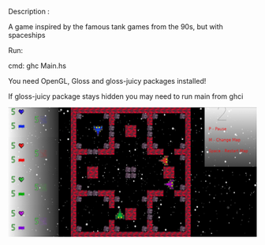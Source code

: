 Description :

A game inspired by the famous tank games from the 90s, but with spaceships

Run: 

cmd: ghc Main.hs

You need OpenGL, Gloss and gloss-juicy packages installed!

If gloss-juicy package stays hidden you may need to run main from ghci

![Spaceships](https://github.com/PietroPan/Spaceships/blob/main/src/Images/Spaceships.png?raw=true)
